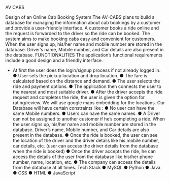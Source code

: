 AV CABS

Design of an Online Cab Booking System
The AV-CABS plans to build a database for managing the information about cab bookings by a customer and provide a user-friendly interface. A customer books a ride online and the request is forwarded to the driver so the ride can be booked. The system aims to make booking cabs easy and convenient for customers.
When the user signs up, his/her name and mobile number are stored in the database.
Driver’s name, Mobile number, and Car details are also present in the database.
FUNCTIONALITIES
The application’s functional requirements include a good design and a friendly interface.
- At first the user does the login/signup process if not already logged in.
● User sets the pickup location and drop location.
● The fare is calculated based on the distance and demand.
● The user selects the ride and payment options.
● The application then connects the user to the nearest and most suitable driver.
● After the driver accepts the ride request and completes the ride, the user is given the option for rating/review.
We will use google maps embedding for the locations. Our Database will have certain constraints like :
● No user can have the same Mobile numbers.
● Users can have the same names.
● A Driver can not be assigned to another customer if he’s completing a ride.
When the user signs up, his/her name and mobile number are stored in the database.
Driver’s name, Mobile number, and Car details are also present in the database.
● Once the ride is booked, the user can see the location of the driver and the driver details like his mobile number, car details, etc. (user can access the driver details from the database when the ride is booked)
● Once the driver accepts the ride, he can access the details of the user from the database like his/her phone number, name, location, etc.
● The company can access the details from the database at all times.
Tech Stack
● MySQL ● Python ● Java
● CSS
● HTML
● JavaScript
